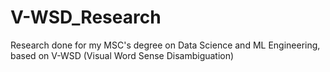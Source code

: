 # V-WSD_Research
Research done for my MSC's degree on Data Science and ML Engineering, based on V-WSD (Visual Word Sense Disambiguation)

